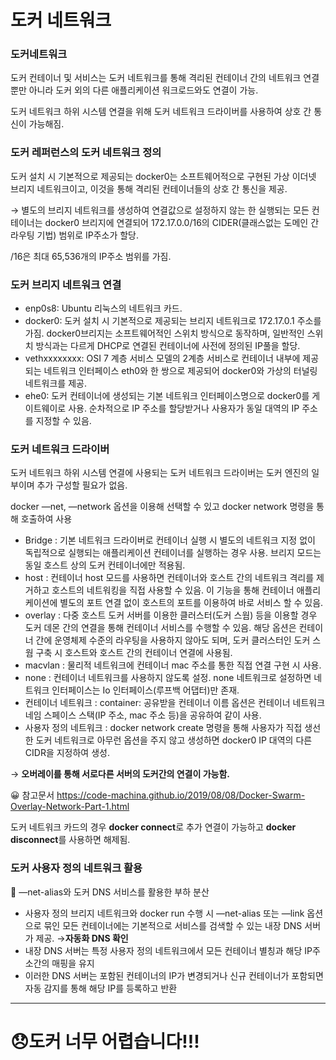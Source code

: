 # 도커 네트워크

### 도커네트워크

도커 컨테이너 및 서비스는 도커 네트워크를 통해 격리된 컨테이너 간의 네트워크 연결뿐만 아니라 도커 외의 다른 애플리케이션 워크로드와도 연결이 가능.

도커 네트워크 하위 시스템 연결을 위해 도커 네트워크 드라이버를 사용하여 상호 간 통신이 가능해짐.

### 도커 레퍼런스의 도커 네트워크 정의

도커 설치 시 기본적으로 제공되는 docker0는 소프트웨어적으로 구현된 가상 이더넷 브리지 네트워크이고, 이것을 통해 격리된 컨테이너들의 상호 간 통신을 제공.

→ 별도의 브리지 네트워크를 생성하여 연결값으로 설정하지 않는 한 실행되는 모든 컨테이너는 docker0 브리지에 연결되어 172.17.0.0/16의 CIDER(클래스없는 도메인 간 라우팅 기법) 범위로 IP주소가 할당.

/16은 최대 65,536개의 IP주소 범위를 가짐.

### 도커 브리지 네트워크 연결

- enp0s8: Ubuntu 리눅스의 네트워크 카드.
- docker0: 도커 설치 시 기본적으로 제공되는 브리지 네트워크로 172.17.0.1 주소를 가짐. docker0브리지는 소프트웨어적인 스위치 방식으로 동작하며, 일반적인 스위치 방식과는 다르게 DHCP로 연결된 컨테이너에 사전에 정의된 IP풀을 할당.
- vethxxxxxxxx: OSI 7 계층 서비스 모델의 2계층 서비스로 컨테이너 내부에 제공되는 네트워크 인터페이스 eth0와 한 쌍으로 제공되어 docker0와 가상의 터널링 네트워크를 제공.
- ehe0: 도커 컨테이너에 생성되는 기본 네트워크 인터페이스명으로 docker0를 게이트웨이로 사용. 순차적으로 IP 주소를 할당받거나 사용자가 동일 대역의 IP 주소를 지정할 수 있음.

### 도커 네트워크 드라이버

도커 네트워크 하위 시스템 연결에 사용되는 도커 네트워크 드라이버는 도커 엔진의 일부이며 추가 구성할 필요가 없음. 

docker —net, —network 옵션을 이용해 선택할 수 있고 docker network 명령을 통해 호출하여 사용

- Bridge : 기본 네트워크 드라이버로 컨테이너 실행 시 별도의 네트워크 지정 없이 독립적으로 실행되는 애플리케이션 컨테이너를 실행하는 경우 사용. 브리지 모드는 동일 호스트 상의 도커 컨테이너에만 적용됨.
- host : 컨테이너 host 모드를 사용하면 컨테이너와 호스트 간의 네트워크 격리를 제거하고 호스트의 네트워킹을 직접 사용할 수 있음. 이 기능을 통해 컨테이너 애플리케이션에 별도의 포트 연결 없이 호스트의 포트를 이용하여 바로 서비스 할 수 있음.
- overlay : 다중 호스트 도커 서버를 이용한 클러스터(도커 스웜) 등을 이용할 경우 도커 데몬 간의 연결을 통해 컨테이너 서비스를 수행할 수 있음. 해당 옵션은 컨테이너 간에 운영체제 수준의 라우팅을 사용하지 않아도 되며, 도커 클러스터인 도커 스웜 구축 시 호스트와 호스트 간의 컨테이너 연결에 사용됨.
- macvlan : 물리적 네트워크에 컨테이너 mac 주소를 통한 직접 연결 구현 시 사용.
- none : 컨테이너 네트워크를 사용하지 않도록 설정. none 네트워크로 설정하면 네트워크 인터페이스는 Io 인터페이스(루프백 어댑터)만 존재.
- 컨테이너 네트워크 : container: 공유받을 컨테이너 이름 옵션은 컨테이너 네트워크 네임 스페이스 스택(IP 주소, mac 주소 등)을 공유하여 같이 사용.
- 사용자 정의 네트워크 : docker network create 명령을 통해 사용자가 직접 생선한 도커 네트워크로 아무런 옵션을 주지 않고 생성하면 docker0 IP 대역의 다른 CIDR을 지정하여 생성.

→ **오버레이를 통해 서로다른 서버의 도커간의 연결이 가능함.**

😀 참고문서
https://code-machina.github.io/2019/08/08/Docker-Swarm-Overlay-Network-Part-1.html

도커 네트워크 카드의 경우 **docker connect**로 추가 연결이 가능하고 **docker disconnect**를 사용하면 해제됨.

### 도커 사용자 정의 네트워크 활용

🌟 —net-alias와 도커 DNS 서비스를 활용한 부하 분산

- 사용자 정의 브리지 네트워크와 docker run 수행 시 —net-alias 또는 —link 옵션으로 묶인 모든 컨테이너에는 기본적으로 서비스를 검색할 수 있는 내장 DNS 서버가 제공. 
→**자동화 DNS 확인**
- 내장 DNS 서버는 특정 사용자 정의 네트워크에서 모든 컨테이너 별칭과 해당 IP주소간의 매핑을 유지
- 이러한 DNS 서버는 포함된 컨테이너의 IP가 변경되거나 신규 컨테이너가 포함되면 자동 감지를 통해 해당 IP를 등록하고 반환

---

# 😞도커 너무 어렵습니다!!!
